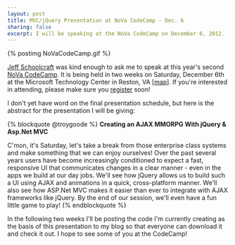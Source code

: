 ```yaml
--- 
layout: post
title: MVC/jQuery Presentation at NoVa CodeCamp - Dec. 6
sharing: false
excerpt: I will be speaking at the NoVa CodeCamp on December 6, 2012.
---
```


{% postimg NoVaCodeCamp.gif %}

[Jeff Schoolcraft](http://thequeue.net/blog/) was kind enough to ask me to speak at this year's second [NoVa CodeCamp](http://novacodecamp.org/). It is being held in two weeks on Saturday, December 6th at the Microsoft Technology Center in Reston, VA [[map](http://maps.google.com/maps?f=q&hl=en&geocode=&q=12012+Sunset+Hills+Rd.++Reston,+VA+20190&sll=37.0625,-95.677068&sspn=51.089971,79.101563&ie=UTF8&z=16&g=12012+Sunset+Hills+Rd.++Reston,+VA+20190&iwloc=addr)]. If you're interested in attending, please make sure you [register](https://www.clicktoattend.com/invitation.aspx?code=131469) soon!

I don't yet have word on the final presentation schedule, but here is the abstract for the presentation I will be giving:

{% blockquote @troygoode %}
<strong>Creating an AJAX MMORPG With jQuery & Asp.Net MVC</strong>

C'mon, it's Saturday, let's take a break from those enterprise class systems and make something that we can enjoy ourselves! Over the past several years users have become increasingly conditioned to expect a fast, responsive UI that communicates changes in a clear manner - even in the apps we build at our day jobs. We'll see how jQuery allows us to build such a UI using AJAX and animations in a quick, cross-platform manner. We'll also see how ASP.Net MVC makes it easier than ever to integrate with AJAX frameworks like jQuery. By the end of our session, we'll even have a fun little game to play!
{% endblockquote %}

In the following two weeks I'll be posting the code I'm currently creating as the basis of this presentation to my blog so that everyone can download it and check it out. I hope to see some of you at the CodeCamp!